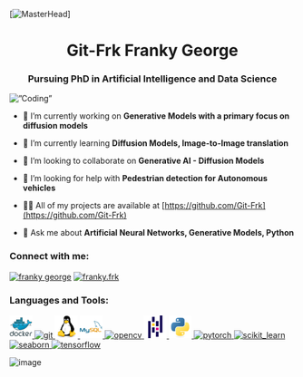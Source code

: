 [![MasterHead]( https://images.pexels.com/photos/924676/pexels-photo-924676.jpeg?auto=compress&cs=tinysrgb&w=1260&h=750&dpr=2)]
<h1 align="center">Git-Frk Franky George</h1>
<h3 align="center">Pursuing PhD in Artificial Intelligence and Data Science</h3>
<img aling=”right” alt=”Coding” width =400 src = “https://ganda.com/wp-content/uploads/2017/05/robot-gif-3-1.gif”>

- 🔭 I’m currently working on **Generative Models with a primary focus on diffusion models**

- 🌱 I’m currently learning **Diffusion Models, Image-to-Image translation**

- 👯 I’m looking to collaborate on **Generative AI - Diffusion Models**

- 🤝 I’m looking for help with **Pedestrian detection for Autonomous vehicles**

- 👨‍💻 All of my projects are available at [https://github.com/Git-Frk](https://github.com/Git-Frk)

- 💬 Ask me about **Artificial Neural Networks, Generative Models, Python**

<h3 align="left">Connect with me:</h3>
<p align="left">
<a href="https://linkedin.com/in/franky george" target="blank"><img align="center" src="https://raw.githubusercontent.com/rahuldkjain/github-profile-readme-generator/master/src/images/icons/Social/linked-in-alt.svg" alt="franky george" height="30" width="40" /></a>
<a href="https://discord.gg/franky.frk" target="blank"><img align="center" src="https://raw.githubusercontent.com/rahuldkjain/github-profile-readme-generator/master/src/images/icons/Social/discord.svg" alt="franky.frk" height="30" width="40" /></a>
</p>

<h3 align="left">Languages and Tools:</h3>
<p align="left"> <a href="https://www.docker.com/" target="_blank" rel="noreferrer"> <img src="https://raw.githubusercontent.com/devicons/devicon/master/icons/docker/docker-original-wordmark.svg" alt="docker" width="40" height="40"/> </a> <a href="https://git-scm.com/" target="_blank" rel="noreferrer"> <img src="https://www.vectorlogo.zone/logos/git-scm/git-scm-icon.svg" alt="git" width="40" height="40"/> </a> <a href="https://www.linux.org/" target="_blank" rel="noreferrer"> <img src="https://raw.githubusercontent.com/devicons/devicon/master/icons/linux/linux-original.svg" alt="linux" width="40" height="40"/> </a> <a href="https://www.mysql.com/" target="_blank" rel="noreferrer"> <img src="https://raw.githubusercontent.com/devicons/devicon/master/icons/mysql/mysql-original-wordmark.svg" alt="mysql" width="40" height="40"/> </a> <a href="https://opencv.org/" target="_blank" rel="noreferrer"> <img src="https://www.vectorlogo.zone/logos/opencv/opencv-icon.svg" alt="opencv" width="40" height="40"/> </a> <a href="https://pandas.pydata.org/" target="_blank" rel="noreferrer"> <img src="https://raw.githubusercontent.com/devicons/devicon/2ae2a900d2f041da66e950e4d48052658d850630/icons/pandas/pandas-original.svg" alt="pandas" width="40" height="40"/> </a> <a href="https://www.python.org" target="_blank" rel="noreferrer"> <img src="https://raw.githubusercontent.com/devicons/devicon/master/icons/python/python-original.svg" alt="python" width="40" height="40"/> </a> <a href="https://pytorch.org/" target="_blank" rel="noreferrer"> <img src="https://www.vectorlogo.zone/logos/pytorch/pytorch-icon.svg" alt="pytorch" width="40" height="40"/> </a> <a href="https://scikit-learn.org/" target="_blank" rel="noreferrer"> <img src="https://upload.wikimedia.org/wikipedia/commons/0/05/Scikit_learn_logo_small.svg" alt="scikit_learn" width="40" height="40"/> </a> <a href="https://seaborn.pydata.org/" target="_blank" rel="noreferrer"> <img src="https://seaborn.pydata.org/_images/logo-mark-lightbg.svg" alt="seaborn" width="40" height="40"/> </a> <a href="https://www.tensorflow.org" target="_blank" rel="noreferrer"> <img src="https://www.vectorlogo.zone/logos/tensorflow/tensorflow-icon.svg" alt="tensorflow" width="40" height="40"/> </a> </p>

![image](https://github.com/Git-Frk/Git-Frk/assets/102529211/09fc11f0-b81f-4ae1-87ed-00ea3f4946a0)
